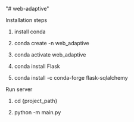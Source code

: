 "# web-adaptive" 

Installation steps
1) install conda

2) conda create -n web_adaptive

3) conda activate web_adaptive

4) conda install Flask

5) conda install -c conda-forge flask-sqlalchemy

Run server 

1) cd {project_path}

2) python -m main.py